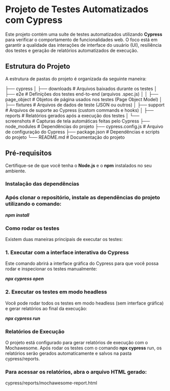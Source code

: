 # Projeto de Testes Automatizados com Cypress

Este projeto contém uma suíte de testes automatizados utilizando **Cypress** para verificar o comportamento de funcionalidades web. O foco está em garantir a qualidade das interações de interface do usuário (UI), resiliência dos testes e geração de relatórios automatizados de execução.

## Estrutura do Projeto

A estrutura de pastas do projeto é organizada da seguinte maneira:

├── cypress 
│ 
├── downloads # Arquivos baixados durante os testes 
│ 
├── e2e # Definições dos testes end-to-end (arquivos .spec.js) 
│ 
│ 
├── page_object # Objetos de página usados nos testes (Page Object Model) 
│ 
├── fixtures # Arquivos de dados de teste (JSON ou outros) 
│ 
├── support # Arquivos de suporte ao Cypress (custom commands e hooks) 
│ 
├── reports # Relatórios gerados após a execução dos testes 
│ └── screenshots # Capturas de tela automáticas feitas pelo Cypress 
├── node_modules # Dependências do projeto 
├── cypress.config.js # Arquivo de configuração do Cypress 
├── package.json # Dependências e scripts do projeto 
└── README.md # Documentação do projeto


## Pré-requisitos

Certifique-se de que você tenha o **Node.js** e o **npm** instalados no seu ambiente.

### Instalação das dependências

### Após clonar o repositório, instale as dependências do projeto utilizando o comando:


***npm install***

### Como rodar os testes
Existem duas maneiras principais de executar os testes:

### 1. Executar com a interface interativa do Cypress
Este comando abrirá a interface gráfica do Cypress para que você possa rodar e inspecionar os testes manualmente:

***npx cypress open***

### 2. Executar os testes em modo headless
Você pode rodar todos os testes em modo headless (sem interface gráfica) e gerar relatórios ao final da execução:

***npx cypress run***

### Relatórios de Execução
O projeto está configurado para gerar relatórios de execução com o Mochawesome. Após rodar os testes com o comando **npx cypress** run, os relatórios serão gerados automaticamente e salvos na pasta cypress/reports.

### Para acessar os relatórios, abra o arquivo HTML gerado:
cypress/reports/mochawesome-report.html

